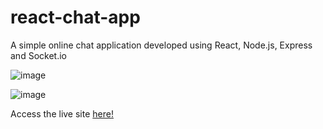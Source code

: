 # react-chat-app
A simple online chat application developed using React, Node.js, Express and Socket.io

![image](https://user-images.githubusercontent.com/50294661/126502777-8c1fb69a-c717-4f30-95ca-b86497ad6b01.png)

![image](https://user-images.githubusercontent.com/50294661/126503163-d48a0a75-518e-44a4-a244-c5f0b00ed3c8.png)

Access the live site [here!](https://rt-chatting-app.netlify.app/)
